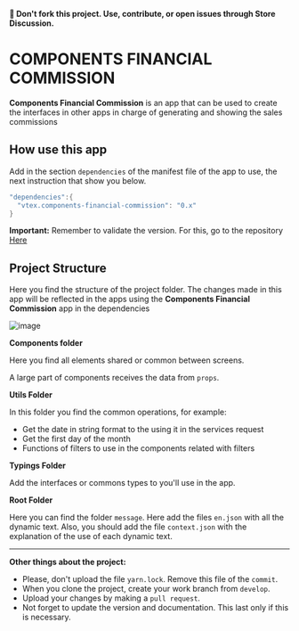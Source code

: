 **📢 Don't fork this project. Use, contribute, or open issues through Store Discussion.**

# COMPONENTS FINANCIAL COMMISSION

**Components Financial Commission**  is an app that can be used to create the interfaces in other apps in charge of generating and showing the sales commissions 


## How use this app

Add in the section `dependencies` of the manifest file of the app to use, the next instruction that show you below.

```powershell
"dependencies":{
  "vtex.components-financial-commission": "0.x"
}
```

**Important:** Remember to validate the version. For this, go to the repository [Here](https://github.com/vtex-apps/components-financial-commission)

## Project Structure

Here you find the structure of the project folder. The changes made in this app will be reflected in the apps using the **Components Financial Commission** app in the dependencies

![image](https://user-images.githubusercontent.com/8409481/186645144-3aeb1c81-245b-4948-b80c-8bf653499b3f.png)


**Components folder**

Here you find all elements shared or common between screens. 

A large part of components receives the data from `props`.

**Utils Folder**

In this folder you find the common operations, for example: 

- Get the date in string format to the using it in the services request
- Get the first day of the month
- Functions of filters to use in the components related with filters


**Typings Folder**

Add the interfaces or commons types to you'll use in the app.

**Root Folder**

Here you can find the folder `message`. Here add the files `en.json` with all the dynamic text. Also, you should add the file `context.json` with the explanation of the use of each dynamic text.

---

**Other things about the project:**

- Please, don't upload the file `yarn.lock`. Remove this file of the `commit`.
- When you clone the project, create your work branch from `develop`.
- Upload your changes by making a `pull request`.
- Not forget to update the version and documentation. This last only if this is necessary. 
